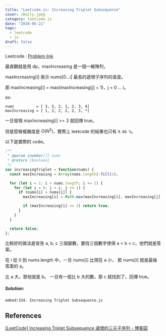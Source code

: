```yaml
---
title: "Leetcode.js: Increasing Triplet Subsequence"
cover: /Daily.jpeg
category: leetcode.js
date: "2018-05-21"
tags:
  - leetcode
  - js
draft: false
---
```


Leetcode : [Problem link](https://leetcode.com/problems/increasing-triplet-subsequence/description/)

最直觀就是用 dp，maxIncreasing 是一個一維陣列，

maxIncreasing[i] 表示 nums[0...i] 最長的遞增子序列的長度。

那 maxIncreasing[i] = max(maxIncreasing[j] + 1)，j = 0 ... i。

ex:
```
nums          = [ 3, 5, 2, 1, 2, 3, 4]
maxIncreasing = [ 1, 2, 2, 2, 2, 3, *]
```

一旦發現 maxIncreasing[i] >= 3 就回傳 true。

但是麼做複雜度是 $O(N^2)$，實際上 leetcode 的結果也只有 `9.86 %`。

以下是實際的 code。

```js
/**
 * @param {number[]} nums
 * @return {boolean}
 */
var increasingTriplet = function(nums) {
  const maxIncreasing = Array(nums.length).fill(1);

  for (let i = 1; i < nums.length; i += 1) {
    for (let j = 0; j < i; j += 1) {
      if (nums[i] > nums[j]) {
        maxIncreasing[i] = Math.max(maxIncreasing[i], maxIncreasing[j] + 1);

        if (maxIncreasing[i] >= 3) return true;
      }
    }
  }

  return false;
};
```

比較好的做法是宣告 a, b, c 三個變數，要找三個數字使得 a < b < c，他們就是答案。

在 i 從 0 到 nums.length 中，一旦 nums[i] 比現在 a 小， 那 nums[i] 就是最後答案的 a。

比 a 大，那他就是 b。 一旦有一個比 b 大的數，那 c 就找到了，回傳 true。

##### Solution:

`embed:334. Increasing Triplet Subsequence.js`

## References

[[LeetCode] Increasing Triplet Subsequence 递增的三元子序列 - 博客园](http://www.cnblogs.com/grandyang/p/5194599.html)
